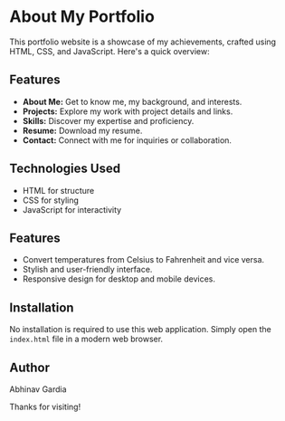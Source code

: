 # About My Portfolio

This portfolio website is a showcase of my achievements, crafted using HTML, CSS, and JavaScript. Here's a quick overview:

## Features
- **About Me:** Get to know me, my background, and interests.
- **Projects:** Explore my work with project details and links.
- **Skills:** Discover my expertise and proficiency.
- **Resume:** Download my resume.
- **Contact:** Connect with me for inquiries or collaboration.

## Technologies Used
- HTML for structure
- CSS for styling
- JavaScript for interactivity

## Features

- Convert temperatures from Celsius to Fahrenheit and vice versa.
- Stylish and user-friendly interface.
- Responsive design for desktop and mobile devices.

## Installation

No installation is required to use this web application. Simply open the `index.html` file in a modern web browser.

## Author

Abhinav Gardia

Thanks for visiting!